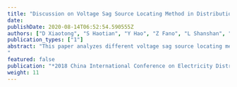 ```yaml
---
title: "Discussion on Voltage Sag Source Locating Method in Distribution Network"
date: 
publishDate: 2020-08-14T06:52:54.590555Z
authors: ["D Xiaotong", "S Haotian", "Y Hao", "Z Fano", "L Shanshan", "Z Jun", "W Xinxiang", "L Yongheng"]
publication_types: ["1"]
abstract: "This paper analyzes different voltage sag source locating methods based on different monitoring devices, including the methods for fault source tracing based on power quality monitoring device, and the fault source locating method based on voltage sag monitoring device. This analysis would be a guide for monitoring device allocation. In particular, a clear summary of the steps of different positioning methods is performed. On this basis, the necessary grid network topology and sag information for different locating methods are further elaborated. At the same time, different locating methods are compared in terms of fault tolerance, accuracy, and rapidity. Finally, prospects of future work are given.
"
featured: false
publication: "*2018 China International Conference on Electricity Distribution (CICED)*"
weight: 11
---
```


